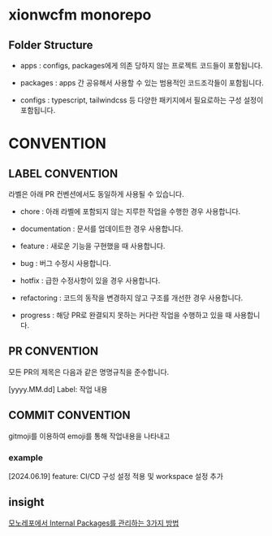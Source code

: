 # xionwcfm monorepo

## Folder Structure

- apps : configs, packages에게 의존 당하지 않는 프로젝트 코드들이 포함됩니다.

- packages : apps 간 공유해서 사용할 수 있는 범용적인 코드조각들이 포함됩니다.

- configs : typescript, tailwindcss 등 다양한 패키지에서 필요로하는 구성 설정이 포함됩니다.



# CONVENTION

## LABEL CONVENTION

라벨은 아래 PR 컨벤션에서도 동일하게 사용될 수 있습니다.

- chore : 아래 라벨에 포함되지 않는 지루한 작업을 수행한 경우 사용합니다.

- documentation : 문서를 업데이트한 경우 사용합니다.

- feature : 새로운 기능을 구현했을 때 사용합니다.

- bug : 버그 수정시 사용합니다.

- hotfix : 급한 수정사항이 있을 경우 사용합니다.

- refactoring : 코드의 동작을 변경하지 않고 구조를 개선한 경우 사용합니다.

- progress : 해당 PR로 완결되지 못하는 커다란 작업을 수행하고 있을 때 사용합니다.


## PR CONVENTION

모든 PR의 제목은 다음과 같은 명명규칙을 준수합니다.

[yyyy.MM.dd] Label: 작업 내용


## COMMIT CONVENTION

gitmoji를 이용하여 emoji를 통해 작업내용을 나타내고 


### example

[2024.06.19] feature: CI/CD 구성 설정 적용 및 workspace 설정 추가


## insight

[모노레포에서 Internal Packages를 관리하는 3가지 방법](https://xionwcfm.tistory.com/464)

